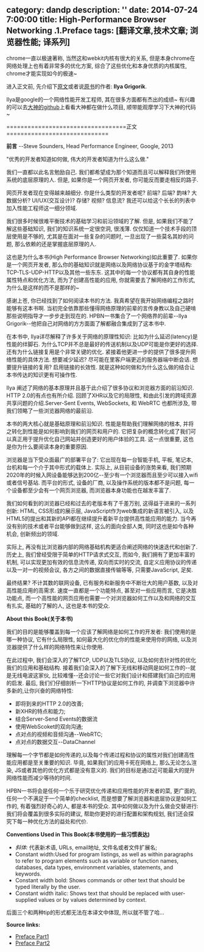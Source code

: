 category: dandp
description: ''
date: 2014-07-24 7:00:00
title:  High-Performance Browser Networking .1.Preface
tags: [翻译文章,技术文章; 浏览器性能; 译系列]
---

chrome一直以极速著称, 当然这和webkit内核有很大的关系, 但是本身chrome在网络处理上也有着非常多的优化方案, 综合了这些优化和本身优质的内核属性, chrome才能实现如今的极速~ 

进入正文前, 先介绍下<a href="https://www.igvita.com/posa/high-performance-networking-in-google-chrome/" target="_blank">原文</a>或者说<a href="https://www.igvita.com/" target="_blank">原书</a>的作者: <strong>Ilya Grigorik</strong>.

Ilya是google的一个网络性能开发工程师, 其在很多方面都有杰出的成绩~ 有兴趣的可以去<a href="https://github.com/igrigorik" target="_blank">大神的github</a>上看看大神都在做什么项目, 顺带能观摩学习下大神的代码~

==================================正文=============================

<strong>前言</strong>
--Steve Sounders, Head Performance Engineer, Google, 2013

"优秀的开发者知道如何做, 伟大的开发者知道为什么这么做."

我们一直都以此名言勉励自己. 我们都希望成为那个知道而且可以解释我们所使用系统的底层原理的人. 但是, 如果你是一个网页开发者, 你可能反而要走相反的路子.

网页开发者现在变得越来越细分. 你是什么类型的开发者呢? 前端? 后端? 韵味? 大数据分析? UI/UX(交互设计)? 存储? 视频? 信息流? 我还可以给这个长长的列表中加入性能工程师这一细分领域. 

我们很多时候很难平衡技术的基础学习和前沿领域的了解. 但是, 如果我们不能了解这些基础知识, 我们的知识系统一定很空洞, 很浅薄. 仅仅知道一个技术手段的顶层使用是不够的, 尤其是在面对一些复杂的问题时, 一旦出现了一些莫名其妙的问题, 那么依赖的还是掌握底层原理的人.

这也是为什么本书(High Performance Browser Networking)如此重要了. 如果你是一个网页开发者, 那么你的基础知识就是网络以及网络协议基于的金字塔结构: TCP-TLS-UDP-HTTP以及其他一些东东. 这其中的每一个协议都有其自身的性能属性特点和优化方法, 而为了创建高性能的应用, 你就需要去了解网络的工作形式, 为什么是这样的而不是那样的~

感谢上苍, 你已经找到了如何阅读本书的方法. 我真希望在我开始网络编程之路时能够有这本书啊. 当初完全依靠那些懂得网络原理的前辈的言传身教以及自己硬啃那些说明指导才一步步走到现在的. HPBN一书集合了一个网络界的前辈--Ilya Grigorik--他把自己对网络的方方面面了解都融合集成到了这本书中.

在本书中, Ilya详尽解释了许多关于网络的原理性知识: 比如为什么延迟(latency)是性能的绊脚石. 为什么TCP并不总是最好的传送机制以及UDP可能是你更好的选择. 还有为什么链接复用是个非常关键的优化. 紧接着他更进一步的提供了很多提升网络性能的具体方法. 想要减少延迟? 尽可能在里客户端更近的服务器端中断会话. 想要提升链接的复用? 启用链接的长效性. 就是这种如何做和为什么这么做的结合让本书传达的知识更有可操作性.

Ilya 阐述了网络的基本原理并且基于此介绍了很多协议和浏览器方面的前沿知识. HTTP 2.0的有点也有所介绍. 回顾了XHR以及它的局限性, 和由此引发的跨域资源共享问题的介绍.Server-Sent Events, WebSockets, 和 WebRTC 也都所涉及, 带我们领略了一些浏览器网络的最前沿.

本书的两大核心就是基础原理和前沿知识. 性能是帮助我们理解网络的根本, 并将之转化到性能是如何影响到我们的网页和用户的. 它把复杂的概念转化成了我们可以真正用于提升优化自己网站并创造更好的用户体验的工具. 这一点很重要, 这也是你为什么要阅读本身的重要原因.

浏览器是当下受众面最广的部署平台了: 它出现在每一台智能手机, 平板, 笔记本, 台机和每一个介于其中形式的载体上. 实际上, 从目前设备的涨势来看, 我们预期2020年的时候入网设备能够达到200亿--至少有一个浏览器而且至少可以接入wifi或者信号基站. 而平台的形式, 设备的厂商, 以及操作系统的版本都不是问题, 每一个设备都至少会有一个网页浏览器, 而浏览器本身功能也在越发丰富了.

我们如何看到的浏览器已经和过去的老版本有了千差万别, 这得益于进来的一系列创新: HTML, CSS形成的展示层, JavaScript作为web集成的新语言被引入, 以及HTML5的提出和其新的API都在继续提升着新平台提供高性能应用的能力. 当今再没有别的技术或者平台能够做到这样, 这么的面向全部人类, 同时这也是如今各种机会, 创新频出的领域.

实际上, 再没有比浏览器内部的网络基础机构更适合阐述网络的快速迭代和创新了. 历史上, 我们曾经受限于简单的HTTP请求式交互, 而如今, 我们拥有了更加丰富的机制, 可以实现更加有效的信息流传递, 双向而实时的交流, 自定义应用协议的传递以及一对一的视频会议, 各方之间的数据直接传输等等, 只需要JavaScript, 足矣.

最终结果? 不计其数的联网设备, 已有服务和新服务中不断壮大的用户基数, 以及对高性能应用的高需求. 速度一直都是一个功能特点, 甚至对一些应用而言, 它是决胜功能点, 而一个高性能的网页应用也需要一个对浏览器如何工作以及和网络的交互有扎实, 基础的了解的人, 这也是本书的受众.

<strong>About this Book(关于本书)</strong>

我们的目的是能够覆盖到每一个应该了解网络是如何工作的开发者: 我们使用的是哪一种协议, 它有什么局限性, 如何最大化的优化你的性能来使用你的网络, 以及浏览器提供了什么样的网络特性来让你使用.

在此过程中, 我们会深入的了解TCP, UDP以及TLS协议, 以及如何去针对性的优化我们的应用和基础结构. 接着我们会深入的了解下无线和移动网是如何工作的--就是无线电波这家伙, 比较难懂--还会讨论一些它对我们设计和搭建我们自己的应用的启发. 最后, 我们们仔细剖析一下HTTP协议是如何工作的, 并调查下浏览器中许多新的,让你兴奋的网络特性:
<ul>
	<li>即将到来的HTTP 2.0的改善;</li>
	<li>新XHR的特点和能力;</li>
	<li>结合Server-Send Events的数据流</li>
	<li>使用WebScoket的双向沟通;</li>
	<li>点对点的视频和音频沟通--WebRTC;</li>
	<li>点对点的数据交互--DataChannel</li>
</ul>

理解每一个字节都是如何传递的,以及每个传递过程和协议的属性对我们创建高性能应用都是至关重要的知识. 毕竟, 如果我们的应用卡死在网络上, 那么无论怎么渲染, JS或者其他的优化方式都是没有意义的. 我们的目标是通过近可能最大的提升网络性能而减少等待的时间.

HPBN一书将会是任何一个乐于研究优化传递和应用性能的开发者的菜, 更广面的, 任何一个不满足于一个简单的checklist, 而是想要了解浏览器和底层协议是如何工作的, 有着强烈好奇心的人, 都是本书的受众. 其中如何做以及为什么做会交替进行: 我们将会覆盖到很多实际的建议, 帮助你更好的进行配置和架构规划, 我们还会探究下每一种优化方法的益处和代价.

<strong>Conventions Used in This Book(本书使用的一些习惯表达)</strong>
<ul>
	<li><i>斜体:</i> 代表新术语, URLs, email地址, 文件名或者文件扩展名;</li>
	<li>Constant width:Used for program listings, as well as within paragraphs to refer to program elements such as variable or function names, databases, data types, environment variables, statements, and keywords.</li>
	<li>Constant width bold: Shows commands or other text that should be typed literally by the user.</li>
	<li>Constant width italic: Shows text that should be replaced with user-supplied values or by values determined by context.</li>
</ul>
后面三个和两种tip的形式都无法在本译文中体现, 所以就不管了哈...

<strong>Source links:</strong>
<ul>
	<li><a href="http://chimera.labs.oreilly.com/books/1230000000545/pr01.html" target="_blank">Preface Part1</a></li>
	<li><a href="http://chimera.labs.oreilly.com/books/1230000000545/pr02.html" target="_blank">Preface Part2</a></li>
</ul>
